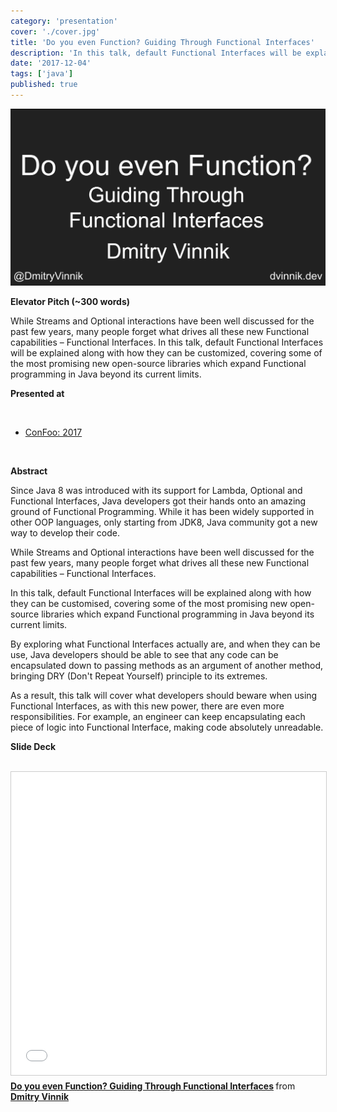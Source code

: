 ```yaml
---
category: 'presentation'
cover: './cover.jpg'
title: 'Do you even Function? Guiding Through Functional Interfaces'
description: 'In this talk, default Functional Interfaces will be explained along with how they can be customized.'
date: '2017-12-04'
tags: ['java']
published: true
---
```

![cover](./cover.jpg)

**Elevator Pitch (~300 words)**

While Streams and Optional interactions have been well discussed for the past few years, many people forget what drives all these new Functional capabilities – Functional Interfaces.
In this talk, default Functional Interfaces will be explained along with how they can be customized, covering some of the most promising new open-source libraries which expand Functional programming in Java beyond its current limits.

**Presented at**

<br>

- [ConFoo: 2017](https://dvinnik.dev/events/2017/confoo/)

<br>

**Abstract**
 
Since Java 8 was introduced with its support for Lambda, Optional and Functional Interfaces, Java developers got their hands onto an amazing ground of Functional Programming. While it has been widely supported in other OOP languages, only starting from JDK8, Java community got a new way to develop their code.

While Streams and Optional interactions have been well discussed for the past few years, many people forget what drives all these new Functional capabilities – Functional Interfaces.

In this talk, default Functional Interfaces will be explained along with how they can be customised, covering some of the most promising new open-source libraries which expand Functional programming in Java beyond its current limits.

By exploring what Functional Interfaces actually are, and when they can be use, Java developers should be able to see that any code can be encapsulated down to passing methods as an argument of another method, bringing DRY (Don't Repeat Yourself) principle to its extremes.

As a result, this talk will cover what developers should beware when using Functional Interfaces, as with this new power, there are even more responsibilities. For example, an engineer can keep encapsulating each piece of logic into Functional Interface, making code absolutely unreadable.

**Slide Deck**

<br>

<iframe src="//www.slideshare.net/slideshow/embed_code/key/L4XZo2QPB5OAvK" width="595" height="485" frameborder="0" marginwidth="0" marginheight="0" scrolling="no" style="border:1px solid #CCC; border-width:1px; margin-bottom:5px; max-width: 100%;" allowfullscreen> </iframe> <div style="margin-bottom:5px"> <strong> <a href="//www.slideshare.net/DmitryVinnik1/do-you-even-function-guiding-through-functional-interfaces" title="Do you even Function? Guiding Through Functional Interfaces" target="_blank">Do you even Function? Guiding Through Functional Interfaces</a> </strong> from <strong><a href="//www.slideshare.net/DmitryVinnik1" target="_blank">Dmitry Vinnik</a></strong> </div>
